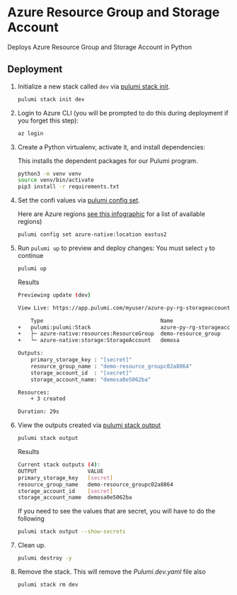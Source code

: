 # Azure Resource Group and Storage Account

Deploys Azure Resource Group and Storage Account in Python

## Deployment

1. Initialize a new stack called `dev` via [pulumi stack init](https://www.pulumi.com/docs/reference/cli/pulumi_stack_init/).
   ```bash
   pulumi stack init dev
   ```

1. Login to Azure CLI (you will be prompted to do this during deployment if you forget this step):
    ```bash
    az login
    ```

1. Create a Python virtualenv, activate it, and install dependencies:

    This installs the dependent packages for our Pulumi program.

    ```bash
    python3 -m venv venv
    source venv/bin/activate
    pip3 install -r requirements.txt
    ```

1. Set the confi values via [pulumi config set](https://www.pulumi.com/docs/reference/cli/pulumi_config_set/).

   Here are Azure regions [see this infographic](https://azure.microsoft.com/en-us/global-infrastructure/regions/) for a list of available regions)

   ```bash
   pulumi config set azure-native:location eastus2
   ```

1. Run `pulumi up` to preview and deploy changes: You must select `y` to continue
  
    ```bash
    pulumi up
    ```
    Results
    ```bash
    Previewing update (dev)

   View Live: https://app.pulumi.com/myuser/azure-py-rg-storageaccounts/dev/updates/4

        Type                                     Name                             Status      
    +   pulumi:pulumi:Stack                      azure-py-rg-storageaccounts-dev  created     
    +   ├─ azure-native:resources:ResourceGroup  demo-resource_group              created     
    +   └─ azure-native:storage:StorageAccount   demosa                           created     
    
    Outputs:
        primary_storage_key : "[secret]"
        resource_group_name : "demo-resource_groupc02a8864"
        storage_account_id  : "[secret]"
        storage_account_name: "demosa0e5062ba"

    Resources:
        + 3 created

    Duration: 29s
    ```

1. View the outputs created via [pulumi stack output](https://www.pulumi.com/docs/reference/cli/pulumi_stack_output/)
   ```bash
   pulumi stack output
   ```
   Results

    ```bash
    Current stack outputs (4):
    OUTPUT                VALUE
    primary_storage_key   [secret]
    resource_group_name   demo-resource_groupc02a8864
    storage_account_id    [secret]
    storage_account_name  demosa0e5062ba
    ```

   If you need to see the values that are secret, you will have to do the following
   ```bash
   pulumi stack output --show-secrets
   ``` 

1. Clean up.
    ```bash
    pulumi destroy -y
    ```

1. Remove the stack. This will remove the *Pulumi.dev.yaml* file also
   ```bash
   pulumi stack rm dev
   ```